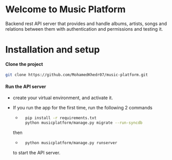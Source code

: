 # Welcome to Music Platform 
Backend rest API server that provides and handle albums, artists, songs and relations between them with authentication and permissions and testing it.
# Installation and setup

#### Clone the project


```Bash
git clone https://github.com/MohamedKhedr07/music-platform.git
```
#### Run the API server
   - create your virtual environment, and activate it.
   
   - If you run the app for the first time, run the following 2 commands
        - ```Bash
            pip install -r requirements.txt
            python musicplatform/manage.py migrate --run-syncdb
            ```
        then
        - ```Bash
            python musicplatform/manage.py runserver
            ```
        to start the API server.
